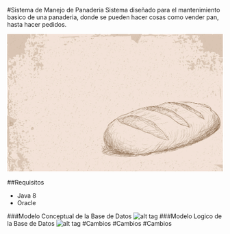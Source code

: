 #Sistema de Manejo de Panaderia
Sistema diseñado para el mantenimiento basico de una panaderia, donde se pueden hacer cosas como vender pan, hasta hacer pedidos.

![alt tag](https://raw.githubusercontent.com/alexescg/smp/master/src/other/images/login2.png)

##Requisitos
- Java 8
- Oracle

###Modelo Conceptual de la Base de Datos
![alt tag](https://cloud.githubusercontent.com/assets/10780058/7763286/d7fbc6ce-fffb-11e4-9d32-e01e692fc16e.jpg)
###Modelo Logico de la Base de Datos
![alt tag](https://cloud.githubusercontent.com/assets/10780058/7763287/d7ff7792-fffb-11e4-9abd-5759ea11572c.jpg)
#Cambios
#Cambios
#Cambios
